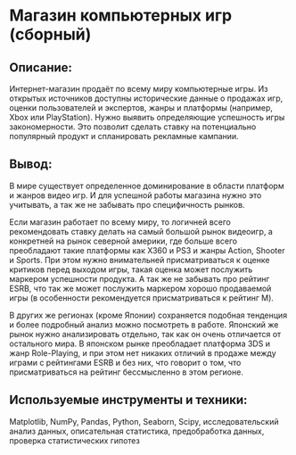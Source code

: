 # Магазин компьютерных игр (сборный)

## Описание:
Интернет-магазин продаёт по всему миру компьютерные игры. Из открытых источников доступны исторические данные о продажах игр, оценки пользователей и экспертов, жанры и платформы (например, Xbox или PlayStation). Нужно выявить определяющие успешность игры закономерности. Это позволит сделать ставку на потенциально популярный продукт и спланировать рекламные кампании.

## Вывод:
В мире существует определенное доминирование в области платформ и жанров видео игр. И для успешной работы магазина нужно это учитывать, а так же не забывать про специфичность рынков.

Если магазин работает по всему миру, то логичней всего рекомендовать ставку делать на самый большой рынок видеоигр, а конкретней на рынок северной америки, где больше всего преобладают такие платформы как X360 и PS3 и жанры Action, Shooter и Sports. При этом нужно внимательней присматриваться к оценке критиков перед выходом игры, такая оценка может послужить маркером успешности продукта. А так же не забывать про рейтинг ESRB, что так же может послужить маркером хорошо продаваемой игры (в особенности рекомендуется присматриваться к рейтинг M).

В других же регионах (кроме Японии) сохраняется подобная тенденция и более подробный анализ можно посмотреть в работе. Японский же рынок нужно анализировать отдельно, так как он очень отличается от остального мира. В японском рынке преобладает платформа 3DS и жанр Role-Playing, и при этом нет никаких отличий в продаже между играми с рейтингами ESRB и без них, что говорит о том, что присматриваться на рейтинг бессмысленно в этом регионе.

## Используемые инструменты и техники:
Matplotlib, NumPy, Pandas, Python, Seaborn, Scipy, исследовательский анализ данных, описательная статистика, предобработка данных, проверка статистических гипотез
